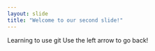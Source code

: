 ```yaml
---
layout: slide
title: "Welcome to our second slide!"
---
```

Learning to use git
Use the left arrow to go back!
